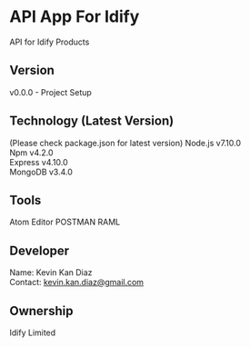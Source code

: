 # API App For Idify
API for Idify Products

## Version
v0.0.0 - Project Setup

## Technology (Latest Version)
(Please check package.json for latest version)
Node.js v7.10.0 <br>
Npm v4.2.0 <br>
Express v4.10.0 <br>
MongoDB v3.4.0 <br>

## Tools
Atom Editor
POSTMAN
RAML

## Developer
Name: Kevin Kan Diaz <br>
Contact: kevin.kan.diaz@gmail.com

## Ownership
Idify Limited
